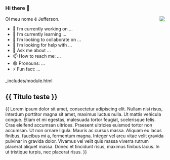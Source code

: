 ###  Hi there 👋
<img align="right" src="https://spotify-github-profile.vercel.app/api/view?uid=jeffersonjpr&cover_image=true">
Oi meu nome é Jefferson.

- 🔭 I’m currently working on ...
- 🌱 I’m currently learning ...
- 👯 I’m looking to collaborate on ...
- 🤔 I’m looking for help with ...
- 💬 Ask me about ...
- 📫 How to reach me: ...
- 😄 Pronouns: ...
- ⚡ Fun fact: ...

_includes/module.html

<div style="clear: both;">
  <div style="float: left; margin-right 1em;">
    <img src="https://spotify-github-profile.vercel.app/api/view?uid=jeffersonjpr&cover_image=true" alt="">
  </div>
  <div>
    <h2>{{ Titulo teste }}</h2>
    {{ Lorem ipsum dolor sit amet, consectetur adipiscing elit. Nullam nisi risus, interdum porttitor magna sit amet, maximus luctus nulla. Ut mattis vehicula congue. Etiam et mi egestas, malesuada tortor feugiat, scelerisque felis. Cras eleifend accumsan ultrices. Praesent ultricies euismod tortor non accumsan. Ut non ornare ligula. Mauris ac cursus massa. Aliquam eu lacus finibus, faucibus mi a, fermentum magna. Integer vel arcu vitae velit gravida pulvinar in gravida dolor. Vivamus vel velit quis massa viverra rutrum placerat aliquet massa. Donec et tincidunt risus, maximus finibus lacus. In ut tristique turpis, nec placerat risus. }}
  </div>
</div>
<!--
**jeffersonjpr/jeffersonjpr** is a ✨ _special_ ✨ repository because its `README.md` (this file) appears on your GitHub profile.

Here are some ideas to get you started:

- 🔭 I’m currently working on ...
- 🌱 I’m currently learning ...
- 👯 I’m looking to collaborate on ...
- 🤔 I’m looking for help with ...
- 💬 Ask me about ...
- 📫 How to reach me: ...
- 😄 Pronouns: ...
- ⚡ Fun fact: ...

<p align="center">
    <img src="https://spotify-github-profile.vercel.app/api/view?uid=jeffersonjpr&cover_image=true"/>
</p>

-->
